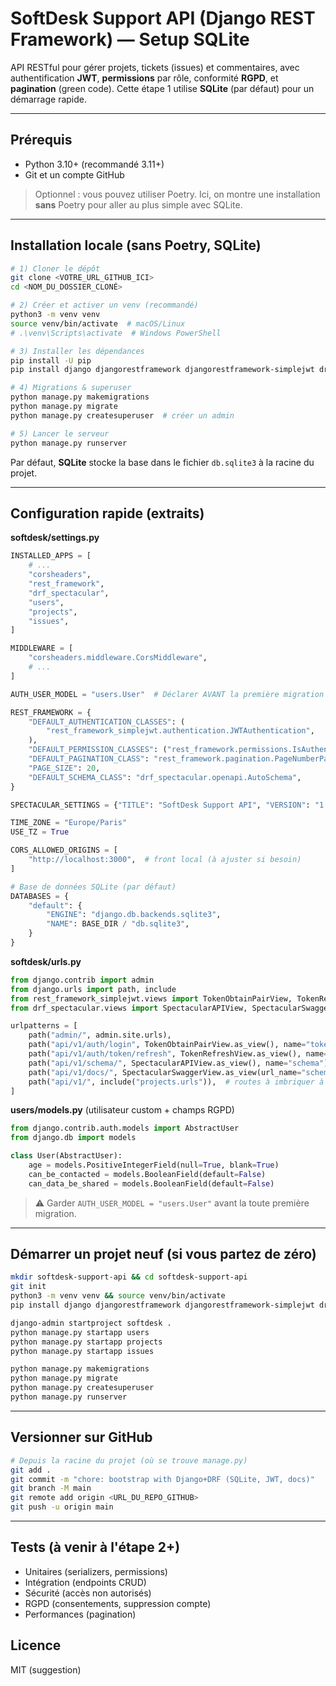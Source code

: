 # SoftDesk Support API (Django REST Framework) — Setup SQLite

API RESTful pour gérer projets, tickets (issues) et commentaires, avec authentification **JWT**, **permissions** par rôle, conformité **RGPD**, et **pagination** (green code). Cette étape 1 utilise **SQLite** (par défaut) pour un démarrage rapide.

---

## Prérequis
- Python 3.10+ (recommandé 3.11+)
- Git et un compte GitHub

> Optionnel : vous pouvez utiliser Poetry. Ici, on montre une installation **sans** Poetry pour aller au plus simple avec SQLite.

---

## Installation locale (sans Poetry, SQLite)

```bash
# 1) Cloner le dépôt
git clone <VOTRE_URL_GITHUB_ICI>
cd <NOM_DU_DOSSIER_CLONÉ>

# 2) Créer et activer un venv (recommandé)
python3 -m venv venv
source venv/bin/activate  # macOS/Linux
# .\venv\Scripts\activate  # Windows PowerShell

# 3) Installer les dépendances
pip install -U pip
pip install django djangorestframework djangorestframework-simplejwt drf-spectacular django-cors-headers python-dotenv

# 4) Migrations & superuser
python manage.py makemigrations
python manage.py migrate
python manage.py createsuperuser  # créer un admin

# 5) Lancer le serveur
python manage.py runserver
```

Par défaut, **SQLite** stocke la base dans le fichier `db.sqlite3` à la racine du projet.

---

## Configuration rapide (extraits)

**softdesk/settings.py**
```python
INSTALLED_APPS = [
    # ...
    "corsheaders",
    "rest_framework",
    "drf_spectacular",
    "users",
    "projects",
    "issues",
]

MIDDLEWARE = [
    "corsheaders.middleware.CorsMiddleware",
    # ...
]

AUTH_USER_MODEL = "users.User"  # Déclarer AVANT la première migration

REST_FRAMEWORK = {
    "DEFAULT_AUTHENTICATION_CLASSES": (
        "rest_framework_simplejwt.authentication.JWTAuthentication",
    ),
    "DEFAULT_PERMISSION_CLASSES": ("rest_framework.permissions.IsAuthenticated",),
    "DEFAULT_PAGINATION_CLASS": "rest_framework.pagination.PageNumberPagination",
    "PAGE_SIZE": 20,
    "DEFAULT_SCHEMA_CLASS": "drf_spectacular.openapi.AutoSchema",
}

SPECTACULAR_SETTINGS = {"TITLE": "SoftDesk Support API", "VERSION": "1.0.0"}

TIME_ZONE = "Europe/Paris"
USE_TZ = True

CORS_ALLOWED_ORIGINS = [
    "http://localhost:3000",  # front local (à ajuster si besoin)
]

# Base de données SQLite (par défaut)
DATABASES = {
    "default": {
        "ENGINE": "django.db.backends.sqlite3",
        "NAME": BASE_DIR / "db.sqlite3",
    }
}
```

**softdesk/urls.py**
```python
from django.contrib import admin
from django.urls import path, include
from rest_framework_simplejwt.views import TokenObtainPairView, TokenRefreshView
from drf_spectacular.views import SpectacularAPIView, SpectacularSwaggerView

urlpatterns = [
    path("admin/", admin.site.urls),
    path("api/v1/auth/login", TokenObtainPairView.as_view(), name="token_obtain_pair"),
    path("api/v1/auth/token/refresh", TokenRefreshView.as_view(), name="token_refresh"),
    path("api/v1/schema/", SpectacularAPIView.as_view(), name="schema"),
    path("api/v1/docs/", SpectacularSwaggerView.as_view(url_name="schema")),
    path("api/v1/", include("projects.urls")),  # routes à imbriquer à l'étape suivante
]
```

**users/models.py** (utilisateur custom + champs RGPD)
```python
from django.contrib.auth.models import AbstractUser
from django.db import models

class User(AbstractUser):
    age = models.PositiveIntegerField(null=True, blank=True)
    can_be_contacted = models.BooleanField(default=False)
    can_data_be_shared = models.BooleanField(default=False)
```
> ⚠️ Garder `AUTH_USER_MODEL = "users.User"` avant la toute première migration.

---

## Démarrer un projet neuf (si vous partez de zéro)

```bash
mkdir softdesk-support-api && cd softdesk-support-api
git init
python3 -m venv venv && source venv/bin/activate
pip install django djangorestframework djangorestframework-simplejwt drf-spectacular django-cors-headers python-dotenv

django-admin startproject softdesk .
python manage.py startapp users
python manage.py startapp projects
python manage.py startapp issues

python manage.py makemigrations
python manage.py migrate
python manage.py createsuperuser
python manage.py runserver
```

---

## Versionner sur GitHub

```bash
# Depuis la racine du projet (où se trouve manage.py)
git add .
git commit -m "chore: bootstrap with Django+DRF (SQLite, JWT, docs)"
git branch -M main
git remote add origin <URL_DU_REPO_GITHUB>
git push -u origin main
```

---

## Tests (à venir à l'étape 2+)
- Unitaires (serializers, permissions)
- Intégration (endpoints CRUD)
- Sécurité (accès non autorisés)
- RGPD (consentements, suppression compte)
- Performances (pagination)

## Licence
MIT (suggestion)
